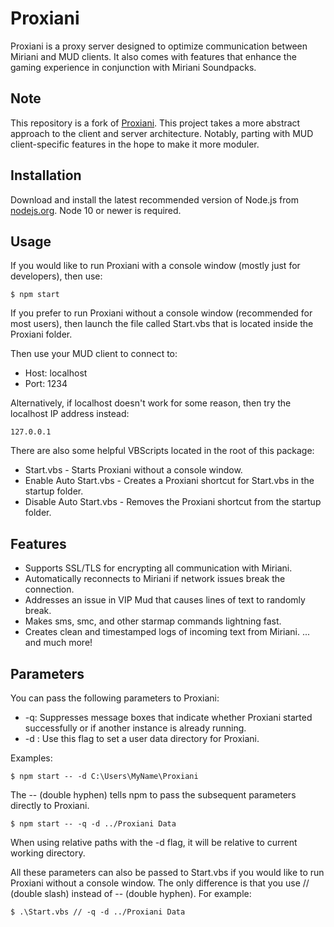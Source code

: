   # Proxiani
Proxiani is a proxy server designed to optimize communication between Miriani and MUD clients. It also comes with features that enhance the gaming experience in conjunction with Miriani Soundpacks.
## Note
This repository is a fork of [Proxiani](https://github.com/tms88/proxiani).
This project takes a more abstract approach to the client and server architecture. Notably, parting with  MUD client-specific features in the hope to make it more moduler.
## Installation
Download and install the latest recommended version of Node.js from [nodejs.org](https://nodejs.org/).
Node 10 or newer is required.

## Usage
If you would like to run Proxiani with a console window (mostly just for developers), then use:
```
$ npm start
```

If you prefer to run Proxiani without a console window (recommended for most users), then launch the file called Start.vbs that is located inside the Proxiani folder.

Then use your MUD client to connect to:
- Host: localhost
- Port: 1234

Alternatively, if localhost doesn't work for some reason, then try the localhost IP address instead:
```
127.0.0.1
```

There are also some helpful VBScripts located in the root of this package:
- Start.vbs - Starts Proxiani without a console window.
- Enable Auto Start.vbs - Creates a Proxiani shortcut for Start.vbs in the startup folder.
- Disable Auto Start.vbs - Removes the Proxiani shortcut from the startup folder.

## Features
- Supports SSL/TLS for encrypting all communication with Miriani.
- Automatically reconnects to Miriani if network issues break the connection.
- Addresses an issue in VIP Mud that causes lines of text to randomly break.
- Makes sms, smc, and other starmap commands lightning fast.
- Creates clean and timestamped logs of incoming text from Miriani.
... and much more!

## Parameters
You can pass the following parameters to Proxiani:

- -q: Suppresses message boxes that indicate whether Proxiani started successfully or if another instance is already running.
- -d <directory>: Use this flag to set a user data directory for Proxiani.

Examples:
```
$ npm start -- -d C:\Users\MyName\Proxiani
```

The -- (double hyphen) tells npm to pass the subsequent parameters directly to Proxiani.

```
$ npm start -- -q -d ../Proxiani Data
```

When using relative paths with the -d flag, it will be relative to current working directory.

All these parameters can also be passed to Start.vbs if you would like to run Proxiani without a console window. The only difference is that you use // (double slash) instead of -- (double hyphen). For example:
```
$ .\Start.vbs // -q -d ../Proxiani Data
```
